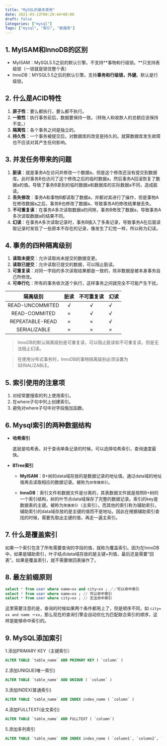 ```yaml
---
title: "MySQL的基本使用"
date: 2021-03-13T00:29:44+08:00
draft: false
Categories: ["mysql"]
Tags: ["mysql", "索引", "数据库"]
---
```




## 1. MyISAM和InnoDB的区别

- MyISAM：MySQL5.5之前的默认引擎。不支持**事物和行级锁。**只支持表级锁（一锁就是锁住整个表）
- InnoDB：MYSQL5.5之后的默认引擎。支持**事务和行级锁，外键**。默认是行级锁。

## 2. 什么是ACID特性

1. **原子性**：要么都执行，要么都不执行。
2. **一致性**：执行事务前后，数据要保持一致。（转账人和收款人的总额应该保持不变。）
3. **隔离性**：各个事务之间是独立的。
4. **持久性**：一个事务被提交后，对数据库的改变是持久的。就算数据库发生故障也不应该对其产生任何影响。

## 3. 并发任务带来的问题

1. **脏读**：就是事务A在访问并修改一个数据a，但是这个修改还没有提交到数据库。此时事务B也访问了这个修改之后的临时数据a，然后事务A回滚恢复了数据a的值。导致了事务B拿到的临时数据a和数据库的实际数据a不同，造成脏读。
2. **丢失修改**：事务A和事物B都读取了数据a，并都对其进行了操作，但是事物A在修改数据a之后，事务B也修改了数据a，导致事务A的修改结果被丢失。
3. **不可重复读**：在事务A多次读取数据a的间隙，事务B修改了数据a，导致事务A多次读取数据a的结果不同。
4. **幻读**：在事务A多次读取记录时，事务B插入了多条记录，导致事务A在后面读取记录时发现了一些原本不存在的记录，像发生了幻觉一样，所以称为幻读。



## 4. 事务的四种隔离级别

1. **读取未提交**：允许读取尚未提交的数据变更。
2. **读取已提交**：允许读取已提交的数据，可以阻止脏读。
3. **可重复读**：对同一字段的多次读取结果都是一致的，除非数据是被本身事务自己所修改。
4. **可串行化**：所有的事务依次逐个执行，这样事务之间就完全不可能产生干扰。

|    隔离级别     | 脏读 | 不可重复读 | 幻读 |
| :-------------: | :--: | :--------: | ---- |
| READ-UNCOMMITED |  √   |     √      | √    |
|  READ-COMMITED  |  ×   |     √      | √    |
| REPEATABLE-READ |  ×   |     ×      | √    |
|  SERIALIZABLE   |  ×   |     ×      | ×    |

> InnoDB的默认隔离级别是可重复读，可以阻止脏读和不可重复读，但是无法阻止幻读。

> 在使用分布式事务时，InnoDB的事物隔离级别必须设置为SERIALIZABLE。

## 5. 索引使用的注意项

1. 对经常要搜索的列上使用索引。
2. 在where子句中列上创建索引。
3. 避免对where子句中对字段施加函数。



## 6. Mysql索引的两种数据结构

- **哈希索引**

  底层是哈希表。对于查询单条记录的时候，可以选择哈希索引，查询速度最快。

- **BTree索引**

  - **MyISAM**：B+树的data域存放的是数据记录的地址值。通过data域的地址值再去读取相应的数据记录。被称为`非聚簇索引`。

  - **InnoDB**：索引文件和数据文件是分离的，其表数据文件就是按照B+树的一个索引结构，树的叶节点data域保存了完整的数据记录。索引的key是数据表的主键。被称为`聚簇索引`（主索引）。而其他的索引称为辅助索引，辅助索引的data域存放的是主键的值而不是地址。因此在根据辅助索引查找的时候，需要先取出主键的值，再走一遍主索引。

## 7. 什么是覆盖索引

  如果一个索引包含了所有需要查询的字段的值，就称为覆盖索引。因为在InnoDB中，如果是辅助索引，叶子结点data域存放的是主键+列值，最后还是需要“回表”。如果是覆盖索引，就不需要做回表操作了。

  

## 8. 最左前缀原则

  ```sql
  select * from user where name=xx and city=xx ; ／／可以命中索引
  select * from user where name=xx ; // 可以命中索引
  select * from user where city=xx ; // 无法命中索引  
  ```

  这里需要注意的是，查询的时候如果两个条件都用上了，但是顺序不同，如 `city= xx and name ＝xx`，那么现在的查询引擎会自动优化为匹配联合索引的顺序，这样是能够命中索引的。



## 9. MySQL添加索引

1.添加PRIMARY KEY（主键索引）

```sql
ALTER TABLE `table_name` ADD PRIMARY KEY ( `column` ) 
```

2.添加UNIQUE(唯一索引)

```sql
ALTER TABLE `table_name` ADD UNIQUE ( `column` )
```

3.添加INDEX(普通索引)

```sql
ALTER TABLE `table_name` ADD INDEX index_name ( `column` )
```

4.添加FULLTEXT(全文索引)

```sql
ALTER TABLE `table_name` ADD FULLTEXT ( `column`) 
```

5.添加多列索引

```sql
ALTER TABLE `table_name` ADD INDEX index_name ( `column1`, `column2`, `column3` )
```

